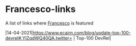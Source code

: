 # Francesco-links

A list of links where [Francesco](http://francescociulla.com) is featured



|14-04-2021|https://www.ecairn.com/blog/update-top-100-devrel#.YlZqdWQ40QA.twitter= | Top-100 DevRel|
